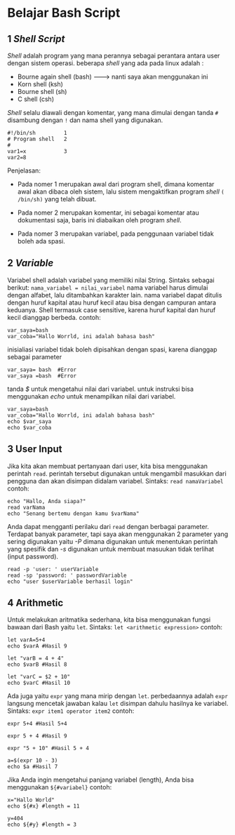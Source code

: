 # Belajar Bash Script

## 1 *Shell Script*

*Shell* adalah program yang mana perannya sebagai perantara antara user dengan sistem operasi. beberapa *shell* yang ada pada linux adalah :

* Bourne again shell (bash) ---> nanti saya akan menggunakan ini
* Korn shell (ksh)
* Bourne shell (sh)
* C shell (csh)

*Shell* selalu diawali dengan komentar, yang mana dimulai dengan tanda `#` disambung dengan `!` dan nama shell yang digunakan.
```
#!/bin/sh         1
# Program shell   2
#
var1=x            3
var2=8
```
Penjelasan:	

* Pada nomer 1 merupakan awal dari program shell, dimana komentar awal akan dibaca oleh sistem, lalu sistem mengaktifkan  program *shell* `( /bin/sh)` yang telah dibuat. 

* Pada nomer 2 merupakan komentar, ini sebagai komentar atau dokumentasi saja, baris ini diabaikan oleh program *shell*.

* Pada nomer 3 merupakan variabel, pada penggunaan variabel tidak boleh ada spasi.

## 2 *Variable*
Variabel shell adalah variabel yang memiliki nilai String.
Sintaks sebagai berikut:
`nama_variabel = nilai_variabel`
nama variabel harus dimulai dengan alfabet, lalu ditambahkan karakter lain. nama variabel dapat ditulis dengan huruf kapital atau huruf kecil atau bisa dengan campuran antara keduanya. Shell termasuk case sensitive, karena huruf kapital dan huruf kecil dianggap berbeda.
contoh:
```
var_saya=bash
var_coba="Hallo Worrld, ini adalah bahasa bash"
```
inisialiasi variabel tidak boleh dipisahkan dengan spasi, karena dianggap sebagai parameter
```
var_saya= bash  #Error
var_saya =bash  #Error
```
tanda *$* untuk mengetahui nilai dari variabel. untuk instruksi bisa menggunakan *echo* untuk menampilkan nilai dari variabel.
```
var_saya=bash
var_coba="Hallo Worrld, ini adalah bahasa bash"
echo $var_saya
echo $var_coba
```
## 3 User Input
Jika kita akan membuat pertanyaan dari user, kita bisa menggunakan perintah `read`. perintah tersebut digunakan untuk mengambil masukkan dari pengguna dan akan disimpan didalam variabel.
Sintaks:
`read namaVariabel`
contoh:
```
echo "Hallo, Anda siapa?"
read varNama
echo "Senang bertemu dengan kamu $varNama"
```
Anda dapat mengganti perilaku dari `read` dengan berbagai parameter. Terdapat banyak parameter, tapi saya akan menggunakan 2 parameter yang sering digunakan yaitu *-P* dimana digunakan untuk menentukan perintah yang spesifik dan *-s* digunakan untuk membuat masuukan tidak terlihat (input password).
```
read -p 'user: ' userVariable
read -sp 'password: ' passwordVariable
echo "user $userVariable berhasil login" 
```

## 4  Arithmetic
Untuk melakukan aritmatika sederhana, kita bisa menggunakan fungsi bawaan dari Bash yaitu `let`. 
Sintaks:
`let <arithmetic expression>`
contoh:
```
let varA=5+4
echo $varA #Hasil 9

let "varB = 4 + 4"
echo $varB #Hasil 8

let "varC = $2 + 10"
echo $varC #Hasil 10
```
Ada juga yaitu `expr` yang mana mirip dengan `let`. perbedaannya adalah `expr` langsung mencetak jawaban kalau `let` disimpan dahulu hasilnya ke variabel.
Sintaks:
`expr item1 operator item2`
contoh:
```
expr 5+4 #Hasil 5+4

expr 5 + 4 #Hasil 9

expr "5 + 10" #Hasil 5 + 4

a=$(expr 10 - 3)
echo $a #Hasil 7
```
Jika Anda ingin mengetahui panjang variabel (length), Anda bisa menggunakan `${#variabel}`
contoh:
```
x="Hallo World"
echo ${#x} #length = 11

y=404
echo ${#y} #length = 3

